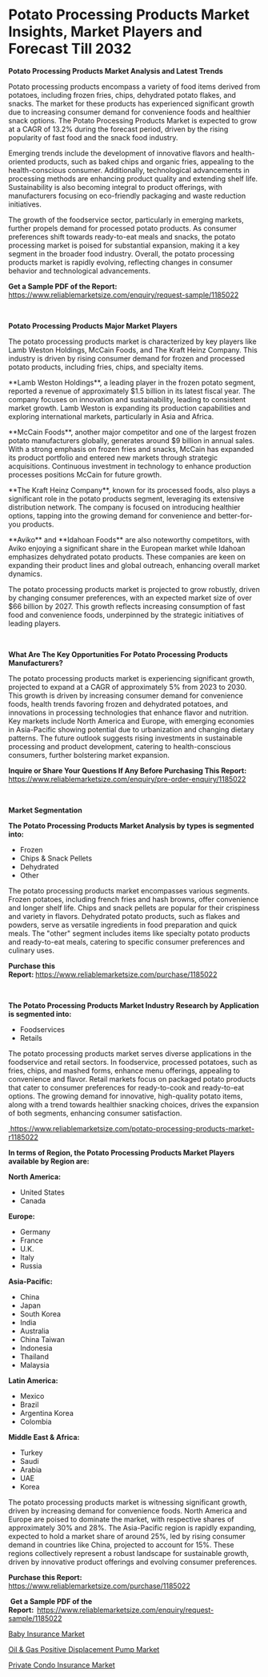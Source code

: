 <p><h1>Potato Processing Products Market Insights, Market Players and Forecast Till 2032</h1></p><p><strong>Potato Processing Products Market Analysis and Latest Trends</strong></p>
<p><p>Potato processing products encompass a variety of food items derived from potatoes, including frozen fries, chips, dehydrated potato flakes, and snacks. The market for these products has experienced significant growth due to increasing consumer demand for convenience foods and healthier snack options. The Potato Processing Products Market is expected to grow at a CAGR of 13.2% during the forecast period, driven by the rising popularity of fast food and the snack food industry.</p><p>Emerging trends include the development of innovative flavors and health-oriented products, such as baked chips and organic fries, appealing to the health-conscious consumer. Additionally, technological advancements in processing methods are enhancing product quality and extending shelf life. Sustainability is also becoming integral to product offerings, with manufacturers focusing on eco-friendly packaging and waste reduction initiatives.</p><p>The growth of the foodservice sector, particularly in emerging markets, further propels demand for processed potato products. As consumer preferences shift towards ready-to-eat meals and snacks, the potato processing market is poised for substantial expansion, making it a key segment in the broader food industry. Overall, the potato processing products market is rapidly evolving, reflecting changes in consumer behavior and technological advancements.</p></p>
<p><strong>Get a Sample PDF of the Report:&nbsp;</strong> <a href="https://www.reliablemarketsize.com/enquiry/request-sample/1185022?utm_campaign=1103&utm_medium=2&utm_source=Github&utm_content=ia&utm_term=28032025&utm_id=potato-processing-products">https://www.reliablemarketsize.com/enquiry/request-sample/1185022</a></p>
<p>&nbsp;</p>
<p><strong>Potato Processing Products Major Market Players</strong></p>
<p><p>The potato processing products market is characterized by key players like Lamb Weston Holdings, McCain Foods, and The Kraft Heinz Company. This industry is driven by rising consumer demand for frozen and processed potato products, including fries, chips, and specialty items.</p><p>**Lamb Weston Holdings**, a leading player in the frozen potato segment, reported a revenue of approximately $1.5 billion in its latest fiscal year. The company focuses on innovation and sustainability, leading to consistent market growth. Lamb Weston is expanding its production capabilities and exploring international markets, particularly in Asia and Africa.</p><p>**McCain Foods**, another major competitor and one of the largest frozen potato manufacturers globally, generates around $9 billion in annual sales. With a strong emphasis on frozen fries and snacks, McCain has expanded its product portfolio and entered new markets through strategic acquisitions. Continuous investment in technology to enhance production processes positions McCain for future growth.</p><p>**The Kraft Heinz Company**, known for its processed foods, also plays a significant role in the potato products segment, leveraging its extensive distribution network. The company is focused on introducing healthier options, tapping into the growing demand for convenience and better-for-you products.</p><p>**Aviko** and **Idahoan Foods** are also noteworthy competitors, with Aviko enjoying a significant share in the European market while Idahoan emphasizes dehydrated potato products. These companies are keen on expanding their product lines and global outreach, enhancing overall market dynamics.</p><p>The potato processing products market is projected to grow robustly, driven by changing consumer preferences, with an expected market size of over $66 billion by 2027. This growth reflects increasing consumption of fast food and convenience foods, underpinned by the strategic initiatives of leading players.</p></p>
<p>&nbsp;</p>
<p><strong>What Are The Key Opportunities For Potato Processing Products Manufacturers?</strong></p>
<p><p>The potato processing products market is experiencing significant growth, projected to expand at a CAGR of approximately 5% from 2023 to 2030. This growth is driven by increasing consumer demand for convenience foods, health trends favoring frozen and dehydrated potatoes, and innovations in processing technologies that enhance flavor and nutrition. Key markets include North America and Europe, with emerging economies in Asia-Pacific showing potential due to urbanization and changing dietary patterns. The future outlook suggests rising investments in sustainable processing and product development, catering to health-conscious consumers, further bolstering market expansion.</p></p>
<p><strong>Inquire or Share Your Questions If Any Before Purchasing This Report:</strong> <a href="https://www.reliablemarketsize.com/enquiry/pre-order-enquiry/1185022?utm_campaign=1103&utm_medium=2&utm_source=Github&utm_content=ia&utm_term=28032025&utm_id=potato-processing-products">https://www.reliablemarketsize.com/enquiry/pre-order-enquiry/1185022</a></p>
<p>&nbsp;</p>
<p><strong>Market Segmentation</strong></p>
<p><strong>The Potato Processing Products Market Analysis by types is segmented into:</strong></p>
<p><ul><li>Frozen</li><li>Chips & Snack Pellets</li><li>Dehydrated</li><li>Other</li></ul></p>
<p><p>The potato processing products market encompasses various segments. Frozen potatoes, including french fries and hash browns, offer convenience and longer shelf life. Chips and snack pellets are popular for their crispiness and variety in flavors. Dehydrated potato products, such as flakes and powders, serve as versatile ingredients in food preparation and quick meals. The "other" segment includes items like specialty potato products and ready-to-eat meals, catering to specific consumer preferences and culinary uses.</p></p>
<p><strong>Purchase this Report:&nbsp;</strong><a href="https://www.reliablemarketsize.com/purchase/1185022?utm_campaign=1103&utm_medium=2&utm_source=Github&utm_content=ia&utm_term=28032025&utm_id=potato-processing-products">https://www.reliablemarketsize.com/purchase/1185022</a></p>
<p>&nbsp;</p>
<p><strong>The Potato Processing Products Market Industry Research by Application is segmented into:</strong></p>
<p><ul><li>Foodservices</li><li>Retails</li></ul></p>
<p><p>The potato processing products market serves diverse applications in the foodservice and retail sectors. In foodservice, processed potatoes, such as fries, chips, and mashed forms, enhance menu offerings, appealing to convenience and flavor. Retail markets focus on packaged potato products that cater to consumer preferences for ready-to-cook and ready-to-eat options. The growing demand for innovative, high-quality potato items, along with a trend towards healthier snacking choices, drives the expansion of both segments, enhancing consumer satisfaction.</p></p>
<p><a href="https://www.reliablemarketsize.com/potato-processing-products-market-r1185022?utm_campaign=1103&utm_medium=2&utm_source=Github&utm_content=ia&utm_term=28032025&utm_id=potato-processing-products">&nbsp;https://www.reliablemarketsize.com/potato-processing-products-market-r1185022</a></p>
<p><strong>In terms of Region, the Potato Processing Products Market Players available by Region are:</strong></p>
<p>
    <p> <strong> North America: </strong>
        <ul>
            <li>United States</li>
            <li>Canada</li>
        </ul>
        </p> 
    <p> <strong> Europe: </strong>
        <ul>
            <li>Germany</li>
            <li>France</li>
            <li>U.K.</li>
            <li>Italy</li>
            <li>Russia</li>
        </ul>
        </p> 
    <p> <strong> Asia-Pacific: </strong>
        <ul>
            <li>China</li>
            <li>Japan</li>
            <li>South Korea</li>
            <li>India</li>
            <li>Australia</li>
            <li>China Taiwan</li>
            <li>Indonesia</li>
            <li>Thailand</li>
            <li>Malaysia</li>
        </ul>
        </p> 
    <p> <strong> Latin America: </strong>
        <ul>
            <li>Mexico</li>
            <li>Brazil</li>
            <li>Argentina Korea</li>
            <li>Colombia</li>
        </ul>
        </p> 
    <p> <strong> Middle East & Africa: </strong>
        <ul>
            <li>Turkey</li>
            <li>Saudi</li>
            <li>Arabia</li>
            <li>UAE</li>
            <li>Korea</li>
        </ul>
    </p>
    </p>
<p><p>The potato processing products market is witnessing significant growth, driven by increasing demand for convenience foods. North America and Europe are poised to dominate the market, with respective shares of approximately 30% and 28%. The Asia-Pacific region is rapidly expanding, expected to hold a market share of around 25%, led by rising consumer demand in countries like China, projected to account for 15%. These regions collectively represent a robust landscape for sustainable growth, driven by innovative product offerings and evolving consumer preferences.</p></p>
<p><strong>Purchase this Report: </strong><a href="https://www.reliablemarketsize.com/purchase/1185022?utm_campaign=1103&utm_medium=2&utm_source=Github&utm_content=ia&utm_term=28032025&utm_id=potato-processing-products">https://www.reliablemarketsize.com/purchase/1185022</a></p>
<p>&nbsp;<strong>Get a Sample PDF of the Report:&nbsp;&nbsp;</strong><a href="https://www.reliablemarketsize.com/enquiry/request-sample/1185022?utm_campaign=1103&utm_medium=2&utm_source=Github&utm_content=ia&utm_term=28032025&utm_id=potato-processing-products">https://www.reliablemarketsize.com/enquiry/request-sample/1185022</a></p>
<p><strong></strong></p>
<p><p><a href="https://github.com/gdfhhhj/Market-Research-Report-List-7/blob/main/baby-insurance-market.md?utm_campaign=1103&utm_medium=2&utm_source=Github&utm_content=ia&utm_term=28032025&utm_id=potato-processing-products">Baby Insurance Market</a></p><p><a href="https://github.com/wycheelwayeu/Market-Research-Report-List-1/blob/main/oil-gas-positive-displacement-pump-market.md?utm_campaign=1103&utm_medium=2&utm_source=Github&utm_content=ia&utm_term=28032025&utm_id=potato-processing-products">Oil & Gas Positive Displacement Pump Market</a></p><p><a href="https://github.com/auriashetzxj/Market-Research-Report-List-1/blob/main/private-condo-insurance-market.md?utm_campaign=1103&utm_medium=2&utm_source=Github&utm_content=ia&utm_term=28032025&utm_id=potato-processing-products">Private Condo Insurance Market</a></p></p>